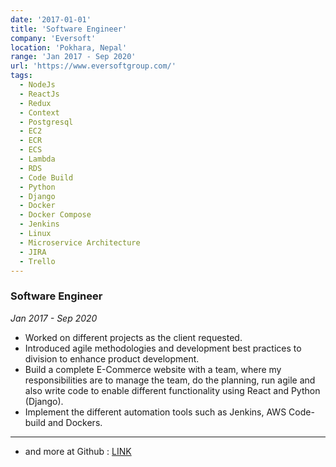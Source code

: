 ```yaml
---
date: '2017-01-01'
title: 'Software Engineer'
company: 'Eversoft'
location: 'Pokhara, Nepal'
range: 'Jan 2017 - Sep 2020'
url: 'https://www.eversoftgroup.com/'
tags:
  - NodeJs
  - ReactJs
  - Redux
  - Context
  - Postgresql
  - EC2
  - ECR
  - ECS
  - Lambda
  - RDS
  - Code Build
  - Python
  - Django
  - Docker
  - Docker Compose
  - Jenkins
  - Linux
  - Microservice Architecture
  - JIRA
  - Trello
---
```


### Software Engineer

_Jan 2017 - Sep 2020_

>

- Worked on different projects as the client requested.
- Introduced agile methodologies and development best practices to division to enhance product development.
- Build a complete E-Commerce website with a team, where my responsibilities are to manage the team, do the planning, run agile and also write code to enable different functionality using React and Python (Django).
- Implement the different automation tools such as Jenkins, AWS Code-build and Dockers.

---

- and more at Github : [LINK](https://github.com/Eversoft-Group)
